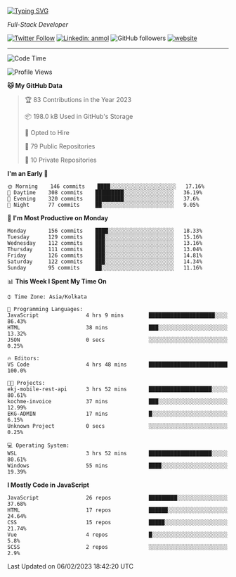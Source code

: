 [![Typing SVG](https://readme-typing-svg.herokuapp.com?lines=HI%2C+I'm+Tonal;I'm+a+Full+Stack+Developer)](https://git.io/typing-svg)

<p><em>Full-Stack Developer</em></p>

[![Twitter Follow](https://img.shields.io/twitter/follow/tonalmathew?style=flat)](https://twitter.com/intent/follow?screen_name=tonalmathew)
[![Linkedin: anmol](https://img.shields.io/badge/tonal-mathew?style=flat-square&logo=Linkedin&logoColor=white&link=https://www.linkedin.com/in/tonal-mathew/)](https://www.linkedin.com/in/tonal-mathew/)
![GitHub followers](https://img.shields.io/github/followers/tonalmathew?label=Follow&style=social)
[![website](https://img.shields.io/badge/Website-46a2f1.svg?&style=flat-square&logo=Google-Chrome&logoColor=white&link=http://tonalmathew.github.io/)](http://tonalmathew.github.io/)

---
<!--START_SECTION:waka-->
![Code Time](http://img.shields.io/badge/Code%20Time-905%20hrs%206%20mins-blue)

![Profile Views](http://img.shields.io/badge/Profile%20Views-1-blue)

**🐱 My GitHub Data** 

> 🏆 83 Contributions in the Year 2023
 > 
> 📦 198.0 kB Used in GitHub's Storage 
 > 
> 💼 Opted to Hire
 > 
> 📜 79 Public Repositories 
 > 
> 🔑 10 Private Repositories  
 > 
**I'm an Early 🐤** 

```text
🌞 Morning    146 commits    ████░░░░░░░░░░░░░░░░░░░░░   17.16% 
🌆 Daytime    308 commits    █████████░░░░░░░░░░░░░░░░   36.19% 
🌃 Evening    320 commits    █████████░░░░░░░░░░░░░░░░   37.6% 
🌙 Night      77 commits     ██░░░░░░░░░░░░░░░░░░░░░░░   9.05%

```
📅 **I'm Most Productive on Monday** 

```text
Monday       156 commits    ████░░░░░░░░░░░░░░░░░░░░░   18.33% 
Tuesday      129 commits    ███░░░░░░░░░░░░░░░░░░░░░░   15.16% 
Wednesday    112 commits    ███░░░░░░░░░░░░░░░░░░░░░░   13.16% 
Thursday     111 commits    ███░░░░░░░░░░░░░░░░░░░░░░   13.04% 
Friday       126 commits    ███░░░░░░░░░░░░░░░░░░░░░░   14.81% 
Saturday     122 commits    ███░░░░░░░░░░░░░░░░░░░░░░   14.34% 
Sunday       95 commits     ██░░░░░░░░░░░░░░░░░░░░░░░   11.16%

```


📊 **This Week I Spent My Time On** 

```text
⌚︎ Time Zone: Asia/Kolkata

💬 Programming Languages: 
JavaScript               4 hrs 9 mins        █████████████████████░░░░   86.43% 
HTML                     38 mins             ███░░░░░░░░░░░░░░░░░░░░░░   13.32% 
JSON                     0 secs              ░░░░░░░░░░░░░░░░░░░░░░░░░   0.25%

🔥 Editors: 
VS Code                  4 hrs 48 mins       █████████████████████████   100.0%

🐱‍💻 Projects: 
ekj-mobile-rest-api      3 hrs 52 mins       ████████████████████░░░░░   80.61% 
kochme-invoice           37 mins             ███░░░░░░░░░░░░░░░░░░░░░░   12.99% 
EKG-ADMIN                17 mins             █░░░░░░░░░░░░░░░░░░░░░░░░   6.15% 
Unknown Project          0 secs              ░░░░░░░░░░░░░░░░░░░░░░░░░   0.25%

💻 Operating System: 
WSL                      3 hrs 52 mins       ████████████████████░░░░░   80.61% 
Windows                  55 mins             ████░░░░░░░░░░░░░░░░░░░░░   19.39%

```

**I Mostly Code in JavaScript** 

```text
JavaScript               26 repos            █████████░░░░░░░░░░░░░░░░   37.68% 
HTML                     17 repos            ██████░░░░░░░░░░░░░░░░░░░   24.64% 
CSS                      15 repos            █████░░░░░░░░░░░░░░░░░░░░   21.74% 
Vue                      4 repos             █░░░░░░░░░░░░░░░░░░░░░░░░   5.8% 
SCSS                     2 repos             ░░░░░░░░░░░░░░░░░░░░░░░░░   2.9%

```



 Last Updated on 06/02/2023 18:42:20 UTC
<!--END_SECTION:waka-->
